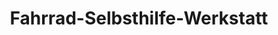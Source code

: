 ---
title: "Fahrrad-Selbsthilfe-Werkstatt"
url: /leipzig/fahrrad-selbsthilfe-werkstatt/
shop: Fahrrad
---